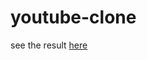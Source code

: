 # youtube-clone

see the result <a href="https://iduymartha.github.io/youtube-clone/" target="_blank">here</a>
